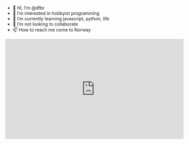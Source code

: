 - 👋 Hi, I’m @dfbr
- 👀 I’m interested in hobbyist programming
- 🌱 I’m currently learning javascript, python, life
- 💞️ I’m not looking to collaborate
- 📫 How to reach me come to Norway

<!---
dfbr/dfbr is a ✨ special ✨ repository because its `README.md` (this file) appears on your GitHub profile.
You can click the Preview link to take a look at your changes.
--->


<iframe width="560" height="315"
src="https://www.youtube.com/embed/MUQfKFzIOeU" 
frameborder="0" 
allow="accelerometer; autoplay; encrypted-media; gyroscope; picture-in-picture" 
allowfullscreen></iframe>
